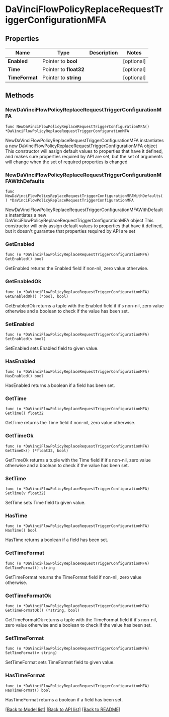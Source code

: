 # DaVinciFlowPolicyReplaceRequestTriggerConfigurationMFA

## Properties

Name | Type | Description | Notes
------------ | ------------- | ------------- | -------------
**Enabled** | Pointer to **bool** |  | [optional] 
**Time** | Pointer to **float32** |  | [optional] 
**TimeFormat** | Pointer to **string** |  | [optional] 

## Methods

### NewDaVinciFlowPolicyReplaceRequestTriggerConfigurationMFA

`func NewDaVinciFlowPolicyReplaceRequestTriggerConfigurationMFA() *DaVinciFlowPolicyReplaceRequestTriggerConfigurationMFA`

NewDaVinciFlowPolicyReplaceRequestTriggerConfigurationMFA instantiates a new DaVinciFlowPolicyReplaceRequestTriggerConfigurationMFA object
This constructor will assign default values to properties that have it defined,
and makes sure properties required by API are set, but the set of arguments
will change when the set of required properties is changed

### NewDaVinciFlowPolicyReplaceRequestTriggerConfigurationMFAWithDefaults

`func NewDaVinciFlowPolicyReplaceRequestTriggerConfigurationMFAWithDefaults() *DaVinciFlowPolicyReplaceRequestTriggerConfigurationMFA`

NewDaVinciFlowPolicyReplaceRequestTriggerConfigurationMFAWithDefaults instantiates a new DaVinciFlowPolicyReplaceRequestTriggerConfigurationMFA object
This constructor will only assign default values to properties that have it defined,
but it doesn't guarantee that properties required by API are set

### GetEnabled

`func (o *DaVinciFlowPolicyReplaceRequestTriggerConfigurationMFA) GetEnabled() bool`

GetEnabled returns the Enabled field if non-nil, zero value otherwise.

### GetEnabledOk

`func (o *DaVinciFlowPolicyReplaceRequestTriggerConfigurationMFA) GetEnabledOk() (*bool, bool)`

GetEnabledOk returns a tuple with the Enabled field if it's non-nil, zero value otherwise
and a boolean to check if the value has been set.

### SetEnabled

`func (o *DaVinciFlowPolicyReplaceRequestTriggerConfigurationMFA) SetEnabled(v bool)`

SetEnabled sets Enabled field to given value.

### HasEnabled

`func (o *DaVinciFlowPolicyReplaceRequestTriggerConfigurationMFA) HasEnabled() bool`

HasEnabled returns a boolean if a field has been set.

### GetTime

`func (o *DaVinciFlowPolicyReplaceRequestTriggerConfigurationMFA) GetTime() float32`

GetTime returns the Time field if non-nil, zero value otherwise.

### GetTimeOk

`func (o *DaVinciFlowPolicyReplaceRequestTriggerConfigurationMFA) GetTimeOk() (*float32, bool)`

GetTimeOk returns a tuple with the Time field if it's non-nil, zero value otherwise
and a boolean to check if the value has been set.

### SetTime

`func (o *DaVinciFlowPolicyReplaceRequestTriggerConfigurationMFA) SetTime(v float32)`

SetTime sets Time field to given value.

### HasTime

`func (o *DaVinciFlowPolicyReplaceRequestTriggerConfigurationMFA) HasTime() bool`

HasTime returns a boolean if a field has been set.

### GetTimeFormat

`func (o *DaVinciFlowPolicyReplaceRequestTriggerConfigurationMFA) GetTimeFormat() string`

GetTimeFormat returns the TimeFormat field if non-nil, zero value otherwise.

### GetTimeFormatOk

`func (o *DaVinciFlowPolicyReplaceRequestTriggerConfigurationMFA) GetTimeFormatOk() (*string, bool)`

GetTimeFormatOk returns a tuple with the TimeFormat field if it's non-nil, zero value otherwise
and a boolean to check if the value has been set.

### SetTimeFormat

`func (o *DaVinciFlowPolicyReplaceRequestTriggerConfigurationMFA) SetTimeFormat(v string)`

SetTimeFormat sets TimeFormat field to given value.

### HasTimeFormat

`func (o *DaVinciFlowPolicyReplaceRequestTriggerConfigurationMFA) HasTimeFormat() bool`

HasTimeFormat returns a boolean if a field has been set.


[[Back to Model list]](../README.md#documentation-for-models) [[Back to API list]](../README.md#documentation-for-api-endpoints) [[Back to README]](../README.md)


